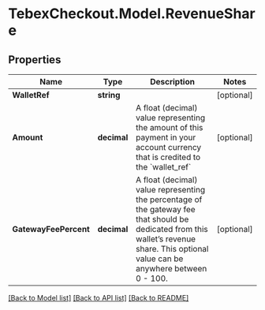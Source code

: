 # TebexCheckout.Model.RevenueShare

## Properties

Name | Type | Description | Notes
------------ | ------------- | ------------- | -------------
**WalletRef** | **string** |  | [optional] 
**Amount** | **decimal** | A float (decimal) value representing the amount of this payment in your account currency that is credited to the &#x60;wallet_ref&#x60; | [optional] 
**GatewayFeePercent** | **decimal** | A float (decimal) value representing the percentage of the gateway fee that should be dedicated from this wallet’s revenue share. This optional value can be anywhere between 0 - 100. | [optional] 

[[Back to Model list]](../README.md#documentation-for-models) [[Back to API list]](../README.md#documentation-for-api-endpoints) [[Back to README]](../README.md)

